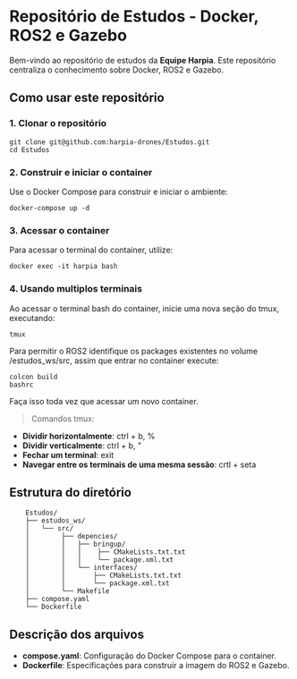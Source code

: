 # Repositório de Estudos - Docker, ROS2 e Gazebo

Bem-vindo ao repositório de estudos da **Equipe Harpia**. Este repositório centraliza o conhecimento sobre Docker, ROS2 e Gazebo.

## Como usar este repositório

### 1. Clonar o repositório

    git clone git@github.com:harpia-drones/Estudos.git
    cd Estudos

### 2. Construir e iniciar o container

Use o Docker Compose para construir e iniciar o ambiente:

    docker-compose up -d

### 3. Acessar o container

Para acessar o terminal do container, utilize:

    docker exec -it harpia bash

### 4. Usando multiplos terminais

Ao acessar o terminal bash do container, inicie uma nova seção do tmux, executando:

    tmux

Para permitir o ROS2 identifique os packages existentes no volume /estudos_ws/src, assim que entrar no container execute:

    colcon build 
    bashrc

Faça isso toda vez que acessar um novo container. 

> Comandos tmux:

- **Dividir horizontalmente**: ctrl + b, %
- **Dividir verticalmente**: ctrl + b, "
- **Fechar um terminal**: exit
- **Navegar entre os terminais de uma mesma sessão**: crtl + seta

## Estrutura do diretório

```
    Estudos/
    ├── estudos_ws/
    │   └── src/ 
    │        ├── depencies/
    │        │   ├── bringup/
    │        │   │    ├── CMakeLists.txt.txt
    │        │   │    └── package.xml.txt
    │        │   └── interfaces/
    │        │       ├── CMakeLists.txt.txt
    │        │       └── package.xml.txt
    │        └── Makefile
    ├── compose.yaml
    └── Dockerfile
```

## Descrição dos arquivos

- **compose.yaml**: Configuração do Docker Compose para o container.
- **Dockerfile**: Especificações para construir a imagem do ROS2 e Gazebo.

